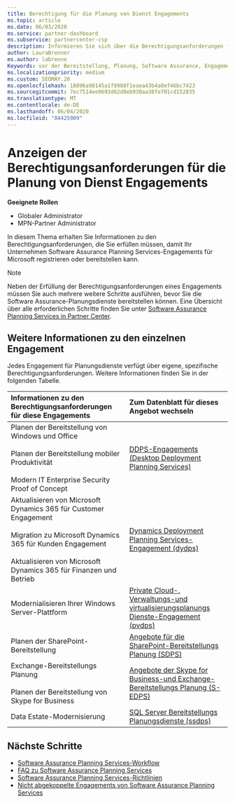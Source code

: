 ```yaml
---
title: Berechtigung für die Planung von Dienst Engagements
ms.topic: article
ms.date: 06/03/2020
ms.service: partner-dashboard
ms.subservice: partnercenter-csp
description: Informieren Sie sich über die Berechtigungsanforderungen für jede Software Assurance Planning Services-Einbindung, die ein Unternehmen für Unternehmenskunden anbieten kann.
author: LauraBrenner
ms.author: labrenne
Keywords: vor der Bereitstellung, Planung, Software Assurance, Engagements, Anforderungen, Qualifikation, Angebot
ms.localizationpriority: medium
ms.custom: SEOMAY.20
ms.openlocfilehash: 18896a98145a1f0980f1eaea43b4a0ef46bc7423
ms.sourcegitcommit: 7ec7514ee9693d62d8eb930aa38fe701cd152835
ms.translationtype: MT
ms.contentlocale: de-DE
ms.lasthandoff: 06/04/2020
ms.locfileid: "84425909"
---
```

# <a name="view-eligibility-requirements-for-planning-services-engagements"></a>Anzeigen der Berechtigungsanforderungen für die Planung von Dienst Engagements

**Geeignete Rollen**

- Globaler Administrator
- MPN-Partner Administrator

In diesem Thema erhalten Sie Informationen zu den Berechtigungsanforderungen, die Sie erfüllen müssen, damit Ihr Unternehmen Software Assurance Planning Services-Engagements für Microsoft registrieren oder bereitstellen kann.

>[!NOTE]
> Neben der Erfüllung der Berechtigungsanforderungen eines Engagements müssen Sie auch mehrere weitere Schritte ausführen, bevor Sie die Software Assurance-Planungsdienste bereitstellen können. Eine Übersicht über alle erforderlichen Schritte finden Sie unter [Software Assurance Planning Services in Partner Center](software-assurance-dps.md).

## <a name="learn-more-about-each-engagement"></a>Weitere Informationen zu den einzelnen Engagement

Jedes Engagement für Planungsdienste verfügt über eigene, spezifische Berechtigungsanforderungen. Weitere Informationen finden Sie in der folgenden Tabelle.

|**Informationen zu den Berechtigungsanforderungen für diese Engagements**   |**Zum Datenblatt für dieses Angebot wechseln**  |
|:------------------------------------|:------------------|
| Planen der Bereitstellung von Windows und Office<br/><br/> Planen der Bereitstellung mobiler Produktivität<br/><br/> Modern IT Enterprise Security Proof of Concept | [DDPS-Engagements (Desktop Deployment Planning Services)](https://go.microsoft.com/fwlink/?linkid=2116072) |
| Aktualisieren von Microsoft Dynamics 365 für Customer Engagement<br/><br/> Migration zu Microsoft Dynamics 365 für Kunden Engagement<br/><br/> Aktualisieren von Microsoft Dynamics 365 für Finanzen und Betrieb  | [Dynamics Deployment Planning Services-Engagement (dydps)](https://go.microsoft.com/fwlink/?linkid=2116073)  |
| Modernialisieren Ihrer Windows Server-Plattform | [Private Cloud-, Verwaltungs-und virtualisierungsplanungs Dienste-Engagement (pvdps)](https://go.microsoft.com/fwlink/?linkid=2115982) |
| Planen der SharePoint-Bereitstellung   | [Angebote für die SharePoint-Bereitstellungs Planung (SDPS)](https://go.microsoft.com/fwlink/?linkid=2116074)  |
| Exchange-Bereitstellungs Planung<br/><br/> Planen der Bereitstellung von Skype for Business  | [Angebote der Skype for Business-und Exchange-Bereitstellungs Planung (S-EDPS)](https://go.microsoft.com/fwlink/?linkid=2116075)  |
| Data Estate-Modernisierung  | [SQL Server Bereitstellungs Planungsdienste (ssdps)](https://go.microsoft.com/fwlink/?linkid=2116076)  |

## <a name="next-steps"></a>Nächste Schritte

- [Software Assurance Planning Services-Workflow](https://go.microsoft.com/fwlink/?linkid=2115983)
- [FAQ zu Software Assurance Planning Services](https://go.microsoft.com/fwlink/?linkid=2116077)
- [Software Assurance Planning Services-Richtlinien](https://go.microsoft.com/fwlink/?linkid=2115984)
- [Nicht abgekoppelte Engagements von Software Assurance Planning Services](https://query.prod.cms.rt.microsoft.com/cms/api/am/binary/RE4sln9)
